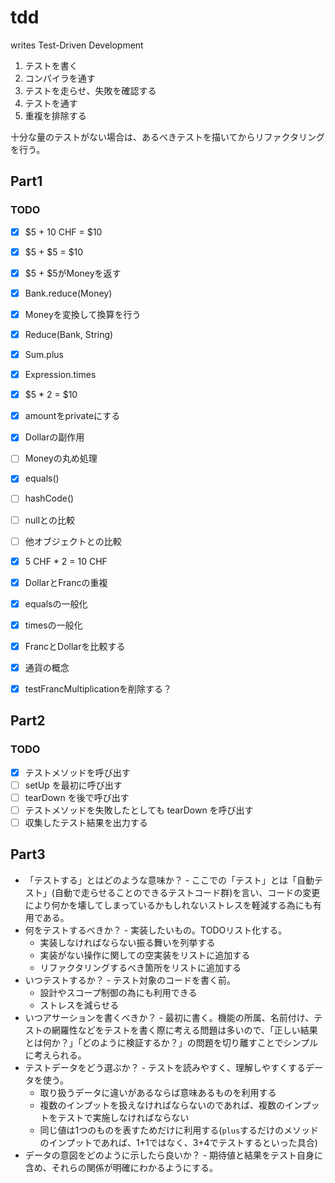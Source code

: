 # tdd
writes Test-Driven Development

1. テストを書く
2. コンパイラを通す
3. テストを走らせ、失敗を確認する
4. テストを通す
5. 重複を排除する

十分な量のテストがない場合は、あるべきテストを描いてからリファクタリングを行う。

## Part1

### TODO

- [x] $5 + 10 CHF = $10
- [x] $5 + $5 = $10
- [x] $5 + $5がMoneyを返す
- [x] Bank.reduce(Money)
- [x] Moneyを変換して換算を行う
- [x] Reduce(Bank, String)
- [x] Sum.plus
- [x] Expression.times

- [x] $5 * 2 = $10
- [x] amountをprivateにする
- [x] Dollarの副作用
- [ ] Moneyの丸め処理
- [x] equals()
- [ ] hashCode()
- [ ] nullとの比較
- [ ] 他オブジェクトとの比較
- [x] 5 CHF * 2 = 10 CHF
- [x] DollarとFrancの重複
- [x] equalsの一般化
- [x] timesの一般化
- [x] FrancとDollarを比較する
- [x] 通貨の概念
- [x] testFrancMultiplicationを削除する？

## Part2

### TODO

- [x] テストメソッドを呼び出す
- [ ] setUp を最初に呼び出す
- [ ] tearDown を後で呼び出す
- [ ] テストメソッドを失敗したとしても tearDown を呼び出す
- [ ] 収集したテスト結果を出力する

## Part3

* 「テストする」とはどのような意味か？ - ここでの「テスト」とは「自動テスト」(自動で走らせることのできるテストコード群)を言い、コードの変更により何かを壊してしまっているかもしれないストレスを軽減する為にも有用である。
* 何をテストするべきか？ - 実装したいもの。TODOリスト化する。
    * 実装しなければならない振る舞いを列挙する
    * 実装がない操作に関しての空実装をリストに追加する
    * リファクタリングするべき箇所をリストに追加する
* いつテストするか？ - テスト対象のコードを書く前。
    * 設計やスコープ制御の為にも利用できる
    * ストレスを減らせる
* いつアサーションを書くべきか？ - 最初に書く。機能の所属、名前付け、テストの網羅性などをテストを書く際に考える問題は多いので、「正しい結果とは何か？」「どのように検証するか？」の問題を切り離すことでシンプルに考えられる。
* テストデータをどう選ぶか？ - テストを読みやすく、理解しやすくするデータを使う。
    * 取り扱うデータに違いがあるならば意味あるものを利用する
    * 複数のインプットを扱えなければならないのであれば、複数のインプットをテストで実施しなければならない
    * 同じ値は1つのものを表すためだけに利用する(`plus`するだけのメソッドのインプットであれば、1+1ではなく、3+4でテストするといった具合)
* データの意図をどのように示したら良いか？ - 期待値と結果をテスト自身に含め、それらの関係が明確にわかるようにする。
